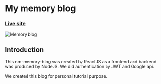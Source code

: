 # My memory blog

### [Live site](https://nm-memories-blog.netlify.app/)

![Memory blog](https://i.ibb.co/xCX1M58/nm-memories-blog.jpg)

## Introduction
This nm-memory-blog was created by ReactJS as a frontend and backend was produced by NodeJS. We did authentication by JWT and Google api.

We created this blog for personal tutorial purpose.
